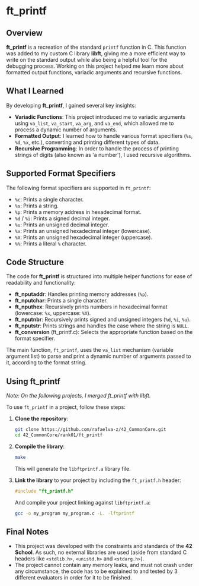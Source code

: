 # ft_printf

## Overview

**ft_printf** is a recreation of the standard `printf` function in C. This function was added to my custom C library **libft**, giving me a more efficient way to write on the standard output while also being a helpful tool for the debugging process. Working on this project helped me learn more about formatted output functions, variadic arguments and recursive functions.

## What I Learned

By developing **ft_printf**, I gained several key insights:
- **Variadic Functions**: This project introduced me to variadic arguments using `va_list`, `va_start`, `va_arg`, and `va_end`, which allowed me to process a dynamic number of arguments.
- **Formatted Output**: I learned how to handle various format specifiers (`%s`, `%d`, `%x`, etc.), converting and printing different types of data.
- **Recursive Programming**: In order to handle the process of printing strings of digits (also known as 'a number'), I used recursive algorithms.

## Supported Format Specifiers

The following format specifiers are supported in `ft_printf`:
- `%c`: Prints a single character.
- `%s`: Prints a string.
- `%p`: Prints a memory address in hexadecimal format.
- `%d` / `%i`: Prints a signed decimal integer.
- `%u`: Prints an unsigned decimal integer.
- `%x`: Prints an unsigned hexadecimal integer (lowercase).
- `%X`: Prints an unsigned hexadecimal integer (uppercase).
- `%%`: Prints a literal `%` character.

## Code Structure

The code for **ft_printf** is structured into multiple helper functions for ease of readability and functionality:

- **ft_nputaddr**: Handles printing memory addresses (`%p`).
- **ft_nputchar**: Prints a single character.
- **ft_nputhex**: Recursively prints numbers in hexadecimal format (lowercase: `%x`, uppercase: `%X`).
- **ft_nputnbr**: Recursively prints signed and unsigned integers (`%d`, `%i`, `%u`).
- **ft_nputstr**: Prints strings and handles the case where the string is `NULL`.
- **ft_conversion** (ft_printf.c): Selects the appropriate function based on the format specifier.

The main function, `ft_printf`, uses the `va_list` mechanism (variable argument list) to parse and print a dynamic number of arguments passed to it, according to the format string.

## Using ft_printf

*Note: On the following projects, I merged ft_printf with libft.*

To use `ft_printf` in a project, follow these steps:

1. **Clone the repository**:
    ```bash
    git clone https://github.com/rafaelva-z/42_CommonCore.git
    cd 42_CommonCore/rank01/ft_printf
    ```

2. **Compile the library**:
    ```bash
    make
    ```
    This will generate the `libftprintf.a` library file.

3. **Link the library** to your project by including the `ft_printf.h` header:
    ```c
    #include "ft_printf.h"
    ```

    And compile your project linking against `libftprintf.a`:
    ```bash
    gcc -o my_program my_program.c -L. -lftprintf
    ```
## Final Notes

- This project was developed with the constraints and standards of the **42 School**. As such, no external libraries are used (aside from standard C headers like `<stdlib.h>`, `<unistd.h>` and `<stdarg.h>`).
- The project cannot contain any memory leaks, and must not crash under any circumstance, the code has to be explained to and tested by 3 different evaluators in order for it to be finished.
